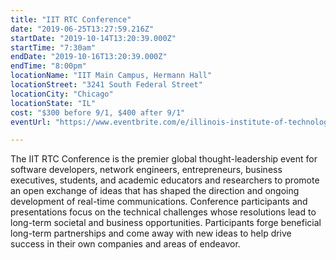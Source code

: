 ```yaml
---
title: "IIT RTC Conference"
date: "2019-06-25T13:27:59.216Z"
startDate: "2019-10-14T13:20:39.000Z"
startTime: "7:30am"
endDate: "2019-10-16T13:20:39.000Z"
endTime: "8:00pm"
locationName: "IIT Main Campus, Hermann Hall"
locationStreet: "3241 South Federal Street"
locationCity: "Chicago"
locationState: "IL"
cost: "$300 before 9/1, $400 after 9/1"
eventUrl: "https://www.eventbrite.com/e/illinois-institute-of-technology-iit-real-time-communications-rtc-conference-tickets-58132350425"

---
```


The IIT RTC Conference is the premier global thought-leadership event for software developers, network engineers, entrepreneurs, business executives, students, and academic educators and researchers to promote an open exchange of ideas that has shaped the direction and ongoing development of real-time communications. Conference participants and presentations focus on the technical challenges whose resolutions lead to long-term societal and business opportunities. Participants forge beneficial long-term partnerships and come away with new ideas to help drive success in their own companies and areas of endeavor. 


